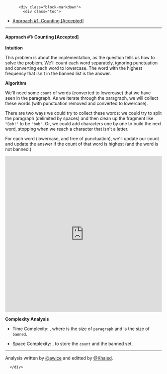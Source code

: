 <div class="article-body">
        
          <div class="block-markdown">
            <div class="toc">
<ul>
<li><a href="#approach-1-counting-accepted">Approach #1: Counting [Accepted]</a></li>
</ul>
</div>
<hr>
<h4 id="approach-1-counting-accepted">Approach #1: Counting [Accepted]</h4>
<p><strong>Intuition</strong></p>
<p>This problem is about the implementation, as the question tells us how to solve the problem. We'll count each word separately, ignoring punctuation and converting each word to lowercase. The word with the highest frequency that isn't in the banned list is the answer.</p>
<p><strong>Algorithm</strong></p>
<p>We'll need some <code>count</code> of words (converted to lowercase) that we have seen in the paragraph. As we iterate through the paragraph, we will collect these words (with punctuation removed and converted to lowercase).</p>
<p>There are two ways we could try to collect these words: we could try to split the paragraph (delimited by spaces) and then clean up the fragment like <code>"Bob!"</code> to be <code>"bob"</code>. Or, we could add characters one by one to build the next word, stopping when we reach a character that isn't a letter.</p>
<p>For each word (lowercase, and free of punctuation), we'll update our count and update the answer if the count of that word is highest (and the word is not banned.)</p>
<iframe src="https://leetcode.com/playground/vAHSEpAf/shared" frameborder="0" width="100%" height="500" name="vAHSEpAf"></iframe>

<p><strong>Complexity Analysis</strong></p>
<ul>
<li>
<p>Time Complexity: <script type="math/tex; mode=display">O(P + B)</script>, where <script type="math/tex; mode=display">P</script> is the size of <code>paragraph</code> and <script type="math/tex; mode=display">B</script> is the size of <code>banned</code>.</p>
</li>
<li>
<p>Space Complexity: <script type="math/tex; mode=display">O(P + B)</script>, to store the <code>count</code> and the banned set.</p>
</li>
</ul>
<hr>
<p>Analysis written by <a href="https://leetcode.com/awice">@awice</a> and editted by <a href="https://leetcode.com/khaled-ali">@Khaled</a>.</p>
          </div>
        
      </div>